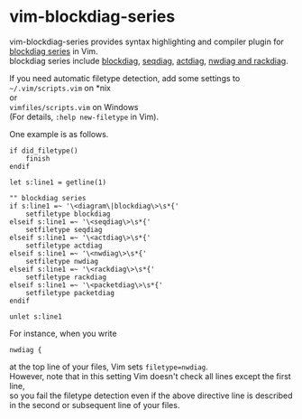 # vim-blockdiag-series

vim-blockdiag-series provides syntax highlighting and compiler plugin for [blockdiag series](http://blockdiag.com/en) in Vim.  
blockdiag series include [blockdiag](http://blockdiag.com/en/blockdiag), [seqdiag](http://blockdiag.com/en/seqdiag), [actdiag](http://blockdiag.com/en/actdiag), [nwdiag and rackdiag](http://blockdiag.com/en/nwdiag).

If you need automatic filetype detection, add some settings to
`~/.vim/scripts.vim` on \*nix  
or  
`vimfiles/scripts.vim` on Windows  
(For details, `:help new-filetype` in Vim).

One example is as follows.

```vim
if did_filetype()
    finish
endif

let s:line1 = getline(1)

"" blockdiag series
if s:line1 =~ '\<diagram\|blockdiag\>\s*{'
    setfiletype blockdiag
elseif s:line1 =~ '\<seqdiag\>\s*{'
    setfiletype seqdiag
elseif s:line1 =~ '\<actdiag\>\s*{'
    setfiletype actdiag
elseif s:line1 =~ '\<nwdiag\>\s*{'
    setfiletype nwdiag
elseif s:line1 =~ '\<rackdiag\>\s*{'
    setfiletype rackdiag
elseif s:line1 =~ '\<packetdiag\>\s*{'
    setfiletype packetdiag
endif

unlet s:line1
```

For instance, when you write

```
nwdiag {
```

at the top line of your files, Vim sets `filetype=nwdiag`.  
However, note that in this setting Vim doesn't check all lines except the first line,  
so you fail the filetype detection even if the above directive line is described  
in the second or subsequent line of your files.

